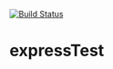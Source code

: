 [![Build Status](https://travis-ci.org/amarflybot/expressTest.svg?branch=master)](https://travis-ci.org/amarflybot/expressTest)
# expressTest
